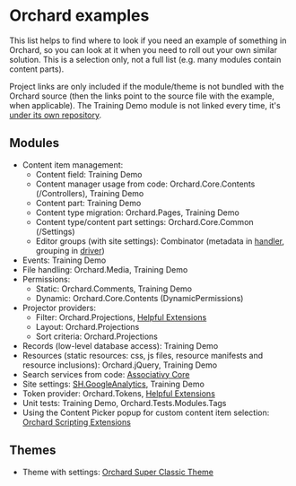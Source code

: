 # Orchard examples



This list helps to find where to look if you need an example of something in Orchard, so you can look at it when you need to roll out your own similar solution. This is a selection only, not a full list (e.g. many modules contain content parts).

Project links are only included if the module/theme is not bundled with the Orchard source (then the links point to the source file with the example, when applicable). The Training Demo module is not linked every time, it's [under its own repository](https://orchardtrainingdemo.codeplex.com/).


## Modules

- Content item management:
	- Content field: Training Demo
	- Content manager usage from code: Orchard.Core.Contents (/Controllers), Training Demo
	- Content part: Training Demo
	- Content type migration: Orchard.Pages, Training Demo
	- Content type/content part settings: Orchard.Core.Common (/Settings)
	- Editor groups (with site settings): Combinator (metadata in [handler](https://combinator.codeplex.com/SourceControl/latest#Handlers/CombinatorSettingsPartHandler.cs), grouping in [driver](https://combinator.codeplex.com/SourceControl/latest#Drivers/CombinatorSettingsPartDriver.cs))
- Events: Training Demo
- File handling: Orchard.Media, Training Demo
- Permissions:
	- Static: Orchard.Comments, Training Demo
	- Dynamic: Orchard.Core.Contents (DynamicPermissions)
- Projector providers:
	- Filter: Orchard.Projections, [Helpful Extensions](https://helpfulextensions.codeplex.com/SourceControl/latest#Extensions/Projections/)
	- Layout: Orchard.Projections
	- Sort criteria: Orchard.Projections
- Records (low-level database access): Training Demo
- Resources (static resources: css, js files, resource manifests and resource inclusions): Orchard.jQuery, Training Demo
- Search services from code: [Associativy Core](https://associativycore.codeplex.com/SourceControl/latest#Services/StandardNodeManager.cs)
- Site settings: [SH.GoogleAnalytics](https://github.com/ScharfHoldings/SH.GoogleAnalytics), Training Demo
- Token provider: Orchard.Tokens, [Helpful Extensions](https://helpfulextensions.codeplex.com/SourceControl/latest#Extensions/Tokens/)
- Unit tests: Training Demo, Orchard.Tests.Modules.Tags
- Using the Content Picker popup for custom content item selection: [Orchard Scripting Extensions](https://orchardscriptingext.codeplex.com/SourceControl/latest#Views/ScriptPicker.cshtml)


## Themes

- Theme with settings: [Orchard Super Classic Theme](https://orchardsuperclassic.codeplex.com/)